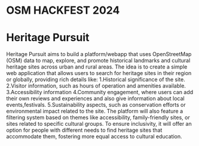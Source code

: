 # OSM HACKFEST 2024
<h1> Heritage Pursuit </h1>

Heritage Pursuit aims to build a platform/webapp that uses OpenStreetMap (OSM) data to map, explore, and promote historical landmarks and cultural heritage sites across urban and rural areas.
The idea is to create a simple web application that allows users to search for heritage sites in their region or globally, providing rich details like:
1.Historical significance of the site.
2.Visitor information, such as hours of operation and amenities available.
3.Accessibility information
4.Community engagement, where users can add their own reviews and experiences and also give information about local events,festivals.
5.Sustainability aspects, such as conservation efforts or environmental impact related to the site.
The platform will also feature a filtering system based on themes like accessibility, family-friendly sites, or sites related to specific cultural groups. To ensure inclusivity, it will offer an option for people with different needs to find heritage sites that accommodate them, fostering more equal access to cultural education. 

